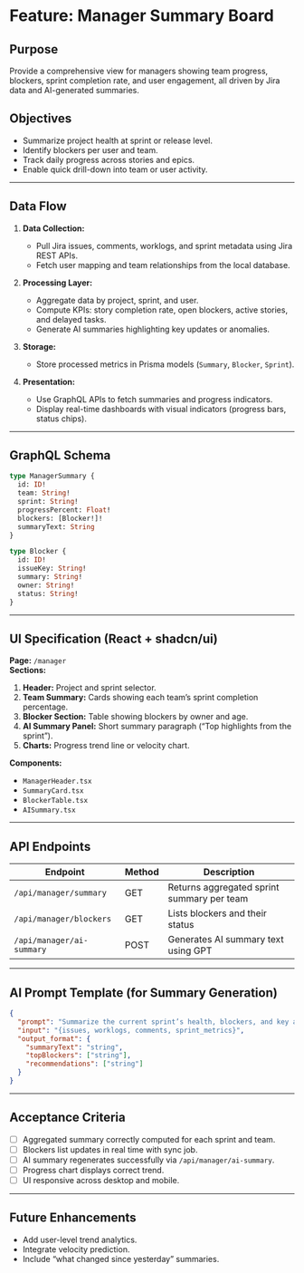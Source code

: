 


# Feature: Manager Summary Board

## Purpose
Provide a comprehensive view for managers showing team progress, blockers, sprint completion rate, and user engagement, all driven by Jira data and AI-generated summaries.

## Objectives
- Summarize project health at sprint or release level.
- Identify blockers per user and team.
- Track daily progress across stories and epics.
- Enable quick drill-down into team or user activity.

---

## Data Flow
1. **Data Collection:**  
   - Pull Jira issues, comments, worklogs, and sprint metadata using Jira REST APIs.
   - Fetch user mapping and team relationships from the local database.

2. **Processing Layer:**  
   - Aggregate data by project, sprint, and user.  
   - Compute KPIs: story completion rate, open blockers, active stories, and delayed tasks.
   - Generate AI summaries highlighting key updates or anomalies.

3. **Storage:**  
   - Store processed metrics in Prisma models (`Summary`, `Blocker`, `Sprint`).

4. **Presentation:**  
   - Use GraphQL APIs to fetch summaries and progress indicators.
   - Display real-time dashboards with visual indicators (progress bars, status chips).

---

## GraphQL Schema
```graphql
type ManagerSummary {
  id: ID!
  team: String!
  sprint: String!
  progressPercent: Float!
  blockers: [Blocker!]!
  summaryText: String
}

type Blocker {
  id: ID!
  issueKey: String!
  summary: String!
  owner: String!
  status: String!
}
```

---

## UI Specification (React + shadcn/ui)
**Page:** `/manager`  
**Sections:**
1. **Header:** Project and sprint selector.
2. **Team Summary:** Cards showing each team’s sprint completion percentage.
3. **Blocker Section:** Table showing blockers by owner and age.
4. **AI Summary Panel:** Short summary paragraph (“Top highlights from the sprint”).
5. **Charts:** Progress trend line or velocity chart.

**Components:**
- `ManagerHeader.tsx`
- `SummaryCard.tsx`
- `BlockerTable.tsx`
- `AISummary.tsx`

---

## API Endpoints
| Endpoint | Method | Description |
|-----------|--------|-------------|
| `/api/manager/summary` | GET | Returns aggregated sprint summary per team |
| `/api/manager/blockers` | GET | Lists blockers and their status |
| `/api/manager/ai-summary` | POST | Generates AI summary text using GPT |

---

## AI Prompt Template (for Summary Generation)
```json
{
  "prompt": "Summarize the current sprint’s health, blockers, and key achievements for the manager dashboard.",
  "input": "{issues, worklogs, comments, sprint_metrics}",
  "output_format": {
    "summaryText": "string",
    "topBlockers": ["string"],
    "recommendations": ["string"]
  }
}
```

---

## Acceptance Criteria
- [ ] Aggregated summary correctly computed for each sprint and team.
- [ ] Blockers list updates in real time with sync job.
- [ ] AI summary regenerates successfully via `/api/manager/ai-summary`.
- [ ] Progress chart displays correct trend.
- [ ] UI responsive across desktop and mobile.

---

## Future Enhancements
- Add user-level trend analytics.
- Integrate velocity prediction.
- Include “what changed since yesterday” summaries.